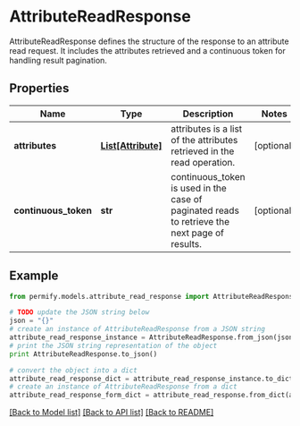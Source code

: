 # AttributeReadResponse

AttributeReadResponse defines the structure of the response to an attribute read request. It includes the attributes retrieved and a continuous token for handling result pagination.

## Properties

Name | Type | Description | Notes
------------ | ------------- | ------------- | -------------
**attributes** | [**List[Attribute]**](Attribute.md) | attributes is a list of the attributes retrieved in the read operation. | [optional] 
**continuous_token** | **str** | continuous_token is used in the case of paginated reads to retrieve the next page of results. | [optional] 

## Example

```python
from permify.models.attribute_read_response import AttributeReadResponse

# TODO update the JSON string below
json = "{}"
# create an instance of AttributeReadResponse from a JSON string
attribute_read_response_instance = AttributeReadResponse.from_json(json)
# print the JSON string representation of the object
print AttributeReadResponse.to_json()

# convert the object into a dict
attribute_read_response_dict = attribute_read_response_instance.to_dict()
# create an instance of AttributeReadResponse from a dict
attribute_read_response_form_dict = attribute_read_response.from_dict(attribute_read_response_dict)
```
[[Back to Model list]](../README.md#documentation-for-models) [[Back to API list]](../README.md#documentation-for-api-endpoints) [[Back to README]](../README.md)


